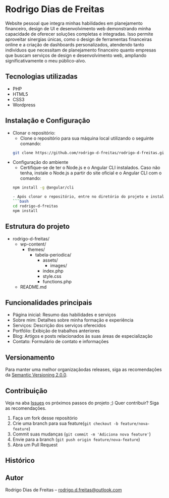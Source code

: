 # Rodrigo Dias de Freitas

Website pessoal que integra minhas habilidades em planejamento financeiro, design de UI e desenvolvimento web demonstrando minha capacidade de oferecer soluções completas e integradas. Isso permite aproveitar sinergias únicas, como o design de ferramentas financeiras online e a criação de dashboards personalizados, atendendo tanto indivíduos que necessitam de planejamento financeiro quanto empresas que buscam serviços de design e desenvolvimento web, ampliando significativamente o meu público-alvo.

## Tecnologias utilizadas
- PHP
- HTML5
- CSS3
- Wordpress

## Instalação e Configuração

- Clonar o repositório:
    - Clone o repositório para sua máquina local utilizando o seguinte comando: 
    ```bash
    git clone https://github.com/rodrigo-d-freitas/rodrigo-d-freitas.git

- Configuração do ambiente
    - Certifique-se de ter o Node.js e o Angular CLI instalados. Caso não tenha, instale o Node.js a partir do site oficial e o Angular CLI com o comando:
    ```bash
    npm install -g @angular/cli

    - Após clonar o repositório, entre no diretório do projeto e instale as dependências:
    ```bash
    cd rodrigo-d-freitas
    npm install

## Estrutura do projeto

- rodrigo-d-freitas/
    - wp-content/
        - themes/
            - tabela-periodica/
                - assets/
                    - images/
                - index.php
                - style.css
                - functions.php
    - README.md

## Funcionalidades principais
- Página inicial: Resumo das habilidades e serviços
- Sobre mim: Detalhes sobre minha formação e experiência
- Serviços: Descrição dos serviços oferecidos
- Portfólio: Exibição de trabalhos anteriores
- Blog: Artigos e posts relacionados às suas áreas de especialização
- Contato: Formulário de contato e informações

## Versionamento
Para manter uma melhor organizaçãodas releases, siga as recomendações da [Semantic Versioning 2.0.0](https://semver.org/).

## Contribuição

Veja na aba [Issues](https://github.com/rodrigo-d-freitas/rodrigo-d-freitas/issues) os próximos passos do projeto ;)
Quer contribuir? Siga as recomendações.

1. Faça um fork desse repositório
2. Crie uma branch para sua feature(`git checkout -b feature/nova-feature`)
3. Commit suas mudanças (`git commit -m 'Adiciona nova feature'`)
4. Envie para a branch (`git push origin feature/nova-feature`)
5. Abra um Pull Request


## Histórico


## Autor

Rodrigo Dias de Freitas – rodrigo.d.freitas@outlook.com
